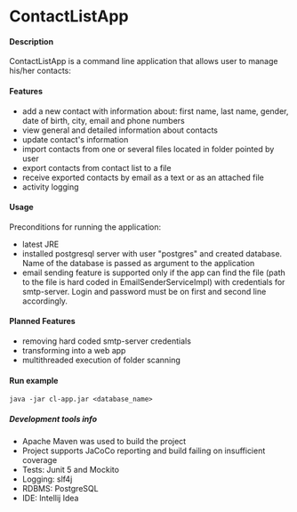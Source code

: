 # ContactListApp
#### Description
ContactListApp is a command line application that allows user to manage his/her contacts:

#### Features
- add a new contact with information about: first name, last name, gender, date of birth, city, email and phone numbers
- view general and detailed information about contacts
- update contact's information
- import contacts from one or several files located in folder pointed by user
- export contacts from contact list to a file
- receive exported contacts by email as a text or as an attached file
- activity logging

#### Usage
Preconditions for running the application:

- latest JRE
- installed postgresql server with user "postgres" and created database. Name of the database is passed as argument to the application
- email sending feature is supported only if the app can find the file (path to the file is hard coded in EmailSenderServiceImpl) with credentials for smtp-server. Login and password must be on first and second line accordingly.

#### Planned Features
- removing hard coded smtp-server credentials
- transforming into a web app
- multithreaded execution of folder scanning

#### Run example
```
java -jar cl-app.jar <database_name>
```
##### Development tools info
- Apache Maven was used to build the project
- Project supports JaCoCo reporting and build failing on insufficient coverage
- Tests: Junit 5 and Mockito
- Logging: slf4j
- RDBMS: PostgreSQL
- IDE: Intellij Idea